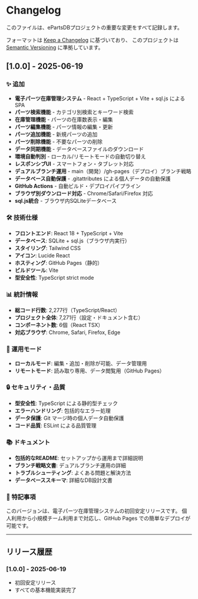 # Changelog

このファイルは、ePartsDBプロジェクトの重要な変更をすべて記録します。

フォーマットは [Keep a Changelog](https://keepachangelog.com/ja/1.0.0/) に基づいており、
このプロジェクトは [Semantic Versioning](https://semver.org/lang/ja/) に準拠しています。

## [1.0.0] - 2025-06-19

### ✨ 追加

- **電子パーツ在庫管理システム** - React + TypeScript + Vite + sql.js による SPA
- **パーツ検索機能** - カテゴリ別検索とキーワード検索
- **在庫管理機能** - パーツの在庫数表示・編集
- **パーツ編集機能** - パーツ情報の編集・更新
- **パーツ追加機能** - 新規パーツの追加
- **パーツ削除機能** - 不要なパーツの削除
- **データ同期機能** - データベースファイルのダウンロード
- **環境自動判別** - ローカル/リモートモードの自動切り替え
- **レスポンシブUI** - スマートフォン・タブレット対応
- **デュアルブランチ運用** - main（開発）/gh-pages（デプロイ）ブランチ戦略
- **データベース自動保護** - .gitattributes による個人データの自動保護
- **GitHub Actions** - 自動ビルド・デプロイパイプライン
- **ブラウザ別ダウンロード対応** - Chrome/Safari/Firefox 対応
- **sql.js統合** - ブラウザ内SQLiteデータベース

### 🛠️ 技術仕様

- **フロントエンド**: React 18 + TypeScript + Vite
- **データベース**: SQLite + sql.js（ブラウザ内実行）
- **スタイリング**: Tailwind CSS
- **アイコン**: Lucide React
- **ホスティング**: GitHub Pages（静的）
- **ビルドツール**: Vite
- **型安全性**: TypeScript strict mode

### 📊 統計情報

- **総コード行数**: 2,277行（TypeScript/React）
- **プロジェクト全体**: 7,271行（設定・ドキュメント含む）
- **コンポーネント数**: 6個（React TSX）
- **対応ブラウザ**: Chrome, Safari, Firefox, Edge

### 🎯 運用モード

- **ローカルモード**: 編集・追加・削除が可能、データ管理用
- **リモートモード**: 読み取り専用、データ閲覧用（GitHub Pages）

### 🔒 セキュリティ・品質

- **型安全性**: TypeScript による静的型チェック
- **エラーハンドリング**: 包括的なエラー処理
- **データ保護**: Git マージ時の個人データ自動保護
- **コード品質**: ESLint による品質管理

### 📚 ドキュメント

- **包括的なREADME**: セットアップから運用まで詳細説明
- **ブランチ戦略文書**: デュアルブランチ運用の詳細
- **トラブルシューティング**: よくある問題と解決方法
- **データベーススキーマ**: 詳細なDB設計文書

### 🎉 特記事項

このバージョンは、電子パーツ在庫管理システムの初回安定リリースです。
個人利用から小規模チーム利用まで対応し、GitHub Pages での簡単なデプロイが可能です。

---

## リリース履歴

### [1.0.0] - 2025-06-19
- 初回安定リリース
- すべての基本機能実装完了

